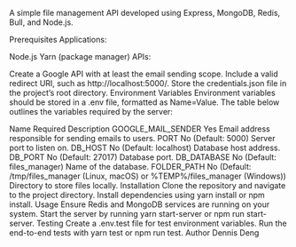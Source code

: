 A simple file management API developed using Express, MongoDB, Redis, Bull, and Node.js.

Prerequisites
Applications:

Node.js
Yarn (package manager)
APIs:

Create a Google API with at least the email sending scope. Include a valid redirect URI, such as http://localhost:5000/.
Store the credentials.json file in the project’s root directory.
Environment Variables
Environment variables should be stored in a .env file, formatted as Name=Value. The table below outlines the variables required by the server:

Name	Required	Description
GOOGLE_MAIL_SENDER	Yes	Email address responsible for sending emails to users.
PORT	No (Default: 5000)	Server port to listen on.
DB_HOST	No (Default: localhost)	Database host address.
DB_PORT	No (Default: 27017)	Database port.
DB_DATABASE	No (Default: files_manager)	Name of the database.
FOLDER_PATH	No (Default: /tmp/files_manager (Linux, macOS) or %TEMP%/files_manager (Windows))	Directory to store files locally.
Installation
Clone the repository and navigate to the project directory.
Install dependencies using yarn install or npm install.
Usage
Ensure Redis and MongoDB services are running on your system.
Start the server by running yarn start-server or npm run start-server.
Testing
Create a .env.test file for test environment variables.
Run the end-to-end tests with yarn test or npm run test.
Author
Dennis Deng



